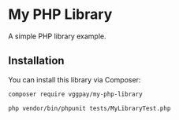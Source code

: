 # My PHP Library

A simple PHP library example.

## Installation

You can install this library via Composer:

```bash
composer require vggpay/my-php-library

php vendor/bin/phpunit tests/MyLibraryTest.php
